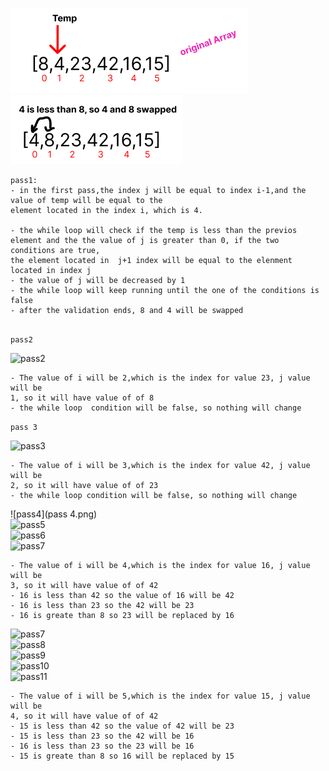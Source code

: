 ![original Array](original%20Array.png)  
![pass1](pass1.png)

```
pass1:
- in the first pass,the index j will be equal to index i-1,and the value of temp will be equal to the 
element located in the index i, which is 4.

- the while loop will check if the temp is less than the previos element and the the value of j is greater than 0, if the two conditions are true,
the element located in  j+1 index will be equal to the elenment located in index j
- the value of j will be decreased by 1 
- the while loop will keep running until the one of the conditions is false
- after the validation ends, 8 and 4 will be swapped
 
```

```pass2```

![pass2](pass2.png)

```
- The value of i will be 2,which is the index for value 23, j value will be 
1, so it will have value of of 8
- the while loop  condition will be false, so nothing will change 
```

```pass 3 ```

![pass3](pass3.png)

```
- The value of i will be 3,which is the index for value 42, j value will be 
2, so it will have value of of 23
- the while loop condition will be false, so nothing will change 
```

![pass4](pass 4.png)  
![pass5](pass5.png)  
![pass6](pass6.png)  
![pass7](pass7.png)

```
- The value of i will be 4,which is the index for value 16, j value will be 
3, so it will have value of of 42
- 16 is less than 42 so the value of 16 will be 42
- 16 is less than 23 so the 42 will be 23
- 16 is greate than 8 so 23 will be replaced by 16 
```


![pass7](pass7.png)  
![pass8](pass8.png)  
![pass9](pass9.png)  
![pass10](pass10.png)  
![pass11](pass11.png)  
```
- The value of i will be 5,which is the index for value 15, j value will be 
4, so it will have value of of 42
- 15 is less than 42 so the value of 42 will be 23
- 15 is less than 23 so the 42 will be 16
- 16 is less than 23 so the 23 will be 16
- 15 is greate than 8 so 16 will be replaced by 15 

```

